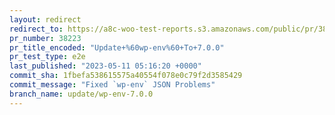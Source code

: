 ```yaml
---
layout: redirect
redirect_to: https://a8c-woo-test-reports.s3.amazonaws.com/public/pr/38223/e2e/index.html
pr_number: 38223
pr_title_encoded: "Update+%60wp-env%60+To+7.0.0"
pr_test_type: e2e
last_published: "2023-05-11 05:16:20 +0000"
commit_sha: 1fbefa538615575a40554f078e0c79f2d3585429
commit_message: "Fixed `wp-env` JSON Problems"
branch_name: update/wp-env-7.0.0
---
```

